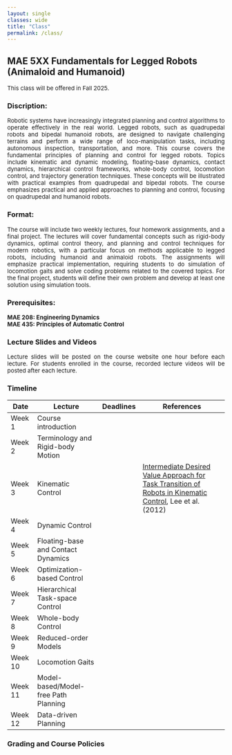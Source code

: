 ```yaml
---
layout: single
classes: wide
title: "Class"
permalink: /class/
---
```


## MAE 5XX Fundamentals for Legged Robots (Animaloid and Humanoid)
<p style="text-align: justify;font-size:10pt;">
 This class will be offered in Fall 2025. <br>
</p>  

### Discription:
<p style="text-align: justify;font-size:10pt;">
Robotic systems have increasingly integrated planning and control algorithms to operate effectively in the real world. Legged robots, such as quadrupedal robots and bipedal humanoid robots, are designed to navigate challenging terrains and perform a wide range of loco-manipulation tasks, including autonomous inspection, transportation, and more. This course covers the fundamental principles of planning and control for legged robots. Topics include kinematic and dynamic modeling, floating-base dynamics, contact dynamics, hierarchical control frameworks, whole-body control, locomotion control, and trajectory generation techniques. These concepts will be illustrated with practical examples from quadrupedal and bipedal robots. The course emphasizes practical and applied approaches to planning and control, focusing on quadrupedal and humanoid robots. <br>
</p>  

### Format:
<p style="text-align: justify;font-size:10pt;">
The course will include two weekly lectures, four homework assignments, and a final project. The lectures will cover fundamental concepts such as rigid-body dynamics, optimal control theory, and planning and control techniques for modern robotics, with a particular focus on methods applicable to legged robots, including humanoid and animaloid robots. The assignments will emphasize practical implementation, requiring students to do simulation of locomotion gaits and solve coding problems related to the covered topics. For the final project, students will define their own problem and develop at least one solution using simulation tools. <br>
</p>  

### Prerequisites:
<p style="text-align: justify;font-size:10pt;">
<b>MAE 208: Engineering Dynamics</b> <br>
<b>MAE 435: Principles of Automatic Control</b>  
</p>  

### Lecture Slides and Videos
<p style="text-align: justify;font-size:10pt;">
Lecture slides will be posted on the course website one hour before each lecture. For students enrolled in the course, recorded lecture videos will be posted after each lecture. <br>
</p>  

### Timeline

<table border="0" style="border-collapse: collapse; width: 100%;">
  <thead>
    <tr>
      <th>Date</th>
      <th>Lecture</th>
      <th>Deadlines</th>
      <th>References</th>
    </tr>
  </thead>
  <tbody>
    <tr>
      <td>Week 1</td>
      <td>Course introduction</td>
      <td> </td>
      <td> </td>
    </tr>
    <tr>
      <td>Week 2</td>
      <td>Terminology and Rigid-body Motion</td>
      <td> </td>
      <td> </td>
    </tr>
    <tr>
      <td>Week 3</td>
      <td>Kinematic Control</td>
      <td> </td>
      <td> <a href="https://arxiv.org/abs/2404.10938">Intermediate Desired Value Approach for Task Transition of Robots in Kinematic Control</a>, Lee et al.(2012)  </td>
    </tr>
    <tr>
      <td>Week 4</td>
      <td>Dynamic Control</td>
      <td> </td>
      <td> </td>
    </tr>
    <tr>
      <td>Week 5</td>
      <td>Floating-base and Contact Dynamics</td>
      <td> </td>
      <td> </td>
    </tr>
    <tr>
      <td>Week 6</td>
      <td>Optimization-based Control</td>
      <td> </td>
      <td> </td>
    </tr>
    <tr>
      <td>Week 7</td>
      <td>Hierarchical Task-space Control</td>
      <td> </td>
      <td> </td>
    </tr>   
    <tr>
      <td>Week 8</td>
      <td>Whole-body Control</td>
      <td> </td>
      <td> </td>
    </tr>   
    <tr>
      <td>Week 9</td>
      <td>Reduced-order Models</td>
      <td> </td>
      <td> </td>
    </tr> 
    <tr>
      <td>Week 10</td>
      <td>Locomotion Gaits</td>
      <td> </td>
      <td> </td>
    </tr> 
    <tr>
      <td>Week 11</td>
      <td>Model-based/Model-free Path Planning</td>
      <td> </td>
      <td> </td>
    </tr>
    <tr>
      <td>Week 12</td>
      <td>Data-driven Planning</td>
      <td> </td>
      <td> </td>
    </tr>    
  </tbody>
</table>



### Grading and Course Policies


